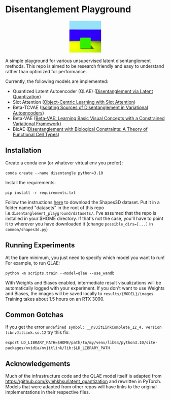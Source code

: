# Disentanglement Playground

<div align="center">
  <img src=./media/qlae_shapes3D_animated.gif alt="Shapes3D Animated" height="100" width="100" />
</div>

A simple playground for various unsupervised latent disentanglement methods.
This repo is aimed to be research friendly and easy to understand rather than optimized for performance.


Currently, the following models are implemented: 
- Quantized Latent Autoencoder (QLAE) ([Disentanglement via Latent Quantization](https://arxiv.org/abs/2305.18378))
- Slot Attention ([Object-Centric Learning with Slot Attention](https://arxiv.org/abs/2006.15055))
- Beta-TCVAE ([Isolating Sources of Disentanglement in Variational Autoencoders](https://arxiv.org/abs/1802.04942))
- Beta-VAE ([Beta-VAE: Learning Basic Visual Concepts with a Constrained Variational Framework](https://arxiv.org/pdf/1804.03599))
- BioAE ([Disentanglement with Biological Constraints: A Theory of Functional Cell Types](https://arxiv.org/abs/2210.01768))

## Installation

Create a conda env (or whatever virtual env you prefer):

`conda create --name disentangle python=3.10`

Install the requirements:

`pip install -r requirements.txt`

Follow the instructions [here](https://github.com/google-deepmind/3d-shapes) to download the Shapes3D dataset. 
Put it in a folder named "datasets" in the root of this repo i.e.`disentanglement_playground/datasets/`. 
I've assumed that the repo is installed in your $HOME directory. If that's not the case, you'll have to point it to 
wherever you have downloaded it (change ```possible_dirs=[...]``` in `common/shapes3d.py`)


## Running Experiments 
At the bare minimum, you just need to specify which model you want to run! 
For example, to run QLAE: 

`python -m scripts.train --model=qlae --use_wandb`

With Weights and Biases enabled, intermediate result visualizations will be automatically logged with your experiment.
If you don't want to use Weights and Biases, the images will be saved locally to `results/{MODEL}/images`.
Training takes about 1.5 hours on an RTX 3090. 

## Common Gotchas
If you get the error `undefined symbol: __nvJitLinkComplete_12_4, version libnvJitLink.so.12` try this fix: 

`export LD_LIBRARY_PATH=$HOME/path/to/my/venv/lib64/python3.10/site-packages/nvidia/nvjitlink/lib:$LD_LIBRARY_PATH`


## Acknowledgements 
Much of the infrastructure code and the QLAE model itself is adapted from 
https://github.com/kylehkhsu/latent_quantization
and rewritten in PyTorch. 
Models that were adapted from other repos will have links to the original implementations in their 
respective files.

